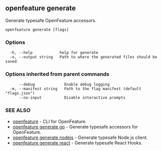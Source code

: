<!-- markdownlint-disable-file -->
<!-- WARNING: THIS DOC IS AUTO-GENERATED. DO NOT EDIT! -->
## openfeature generate

Generate typesafe OpenFeature accessors.

```
openfeature generate [flags]
```

### Options

```
  -h, --help            help for generate
  -o, --output string   Path to where the generated files should be saved
```

### Options inherited from parent commands

```
      --debug             Enable debug logging
  -m, --manifest string   Path to the flag manifest (default "flags.json")
      --no-input          Disable interactive prompts
```

### SEE ALSO

* [openfeature](openfeature.md)	 - CLI for OpenFeature.
* [openfeature generate go](openfeature_generate_go.md)	 - Generate typesafe accessors for OpenFeature.
* [openfeature generate nodejs](openfeature_generate_nodejs.md)	 - Generate typesafe Node.js client.
* [openfeature generate react](openfeature_generate_react.md)	 - Generate typesafe React Hooks.

